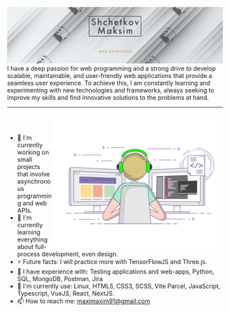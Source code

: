<img src="./assets/cur_banner2.png">
<br>
I have a deep passion for web programming and a strong drive to develop scalable, maintainable, and user-friendly web applications that provide a seamless user experience. To achieve this, I am constantly learning and experimenting with new technologies and frameworks, always seeking to improve my skills and find innovative solutions to the problems at hand.
<hr height="5px">
<br>
<img align="right" alt="GIF" src="./assets/gif1.gif" width="400px"/>
<br>
<ul>
  <li>🔭 I'm currently working on small projects that involve asynchronous programming and web APIs.</li>
  <li>🌱 I'm currently learning everything about full-process development, even design.</li>
  <li>⚡ Future facts: I will practice more with TensorFlowJS and Three.js. </li>
  <li>📖 I have experience with: Testing applications and web-apps, Python, SQL, MongoDB, Postman, Jira</li>
  <li>🚀 I'm currently use: Linux, HTML5, CSS3, SCSS, Vite Parcel, JavaScript, Typescript, VueJS, React, NextJS.</li>
  <li>📫 How to reach me: <a href="mailto:maximaxim91@gmail.com">maximaxim91@gmail.com</a></li>
</ul>


